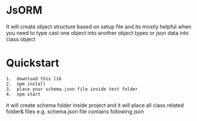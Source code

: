 # JsORM
It will create object structure based on setup file and its mostly helpful when you need to type cast one object into another object types or json data into class object 

# Quickstart
    1.  download this lib
    2.  npm install
    3.  place your schema.json file inside test folder
    4.  npm start
it will create schema folder inside project and it will place all class related folder& files
 e.g. schema.json file contains following json
